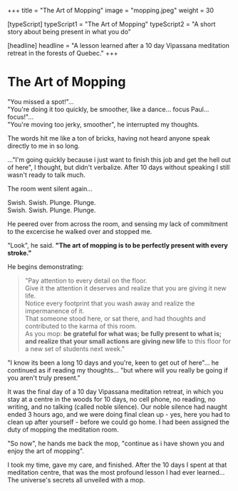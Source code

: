 +++
title = "The Art of Mopping"
image = "mopping.jpeg"
weight = 30

[typeScript] 
typeScript1 = "The Art of Mopping" 
typeScript2 = "A short story about being present in what you do"

[headline]
headline = "A lesson learned after a 10 day Vipassana meditation retreat in the forests of Quebec."
+++

# The Art of Mopping

"You missed a spot!"...   
"You're doing it too quickly, be smoother, like a dance... focus Paul... focus!"...  
"You're moving too jerky, smoother", he interrupted my thoughts.

The words hit me like a ton of bricks, having not heard anyone speak directly to me in so long.

 ..."I'm going quickly because i just want to finish this job and get the hell out of here", I thought, but didn't verbalize. After 10 days without speaking I still wasn't ready to talk much. 

The room went silent again...   

Swish. Swish. Plunge. Plunge.     
Swish. Swish. Plunge. Plunge.     

He peered over from across the room, and sensing my lack of commitment to the excercise he walked over and stopped me.

"Look", he said. **"The art of mopping is to be perfectly present with every stroke."** 

He begins demonstrating: 

>"Pay attention to every detail on the floor.  
>Give it the attention it deserves and realize that you are giving it new life.  
>Notice every footprint that you wash away and realize the impermanence of it.  
>That someone stood here, or sat there, and had thoughts and contributed to the karma of this room.  
>As you mop: **be grateful for what was; be fully present to what is; and realize that your small actions are giving new life** to this floor for a new set of students next week."

"I know its been a long 10 days and you're, keen to get out of here"... he continued as if reading my thoughts... "but where will you really be going if you aren't truly present." 

It was the final day of a 10 day Vipassana meditation retreat, in which you stay at a centre in the woods for 10 days, no cell phone, no reading, no writing, and no talking (called noble silence). Our noble silence had naught ended 3 hours ago, and we were doing final clean up - yes, here you had to clean up after yourself - before we could go home. I had been assigned the duty of mopping the meditation room.

"So now", he hands me back the mop, "continue as i have shown you and enjoy the art of mopping".

I took my time, gave my care, and finished. After the 10 days I spent at that meditation centre, that was the most profound lesson I had ever learned... The universe's secrets all unveiled with a mop.



